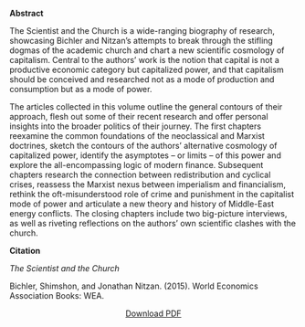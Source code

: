 <b>Abstract</b>

The Scientist and the Church is a wide-ranging biography of research, showcasing Bichler and Nitzan’s attempts to break through the stifling dogmas of the academic church and chart a new scientific cosmology of capitalism. Central to the authors’ work is the notion that capital is not a productive economic category but capitalized power, and that capitalism should be conceived and researched not as a mode of production and consumption but as a mode of power.</p>

The articles collected in this volume outline the general contours of their approach, flesh out some of their recent research and offer personal insights into the broader politics of their journey. The first chapters reexamine the common foundations of the neoclassical and Marxist doctrines, sketch the contours of the authors’ alternative cosmology of capitalized power, identify the asymptotes – or limits – of this power and explore the all-encompassing logic of modern finance. Subsequent chapters research the connection between redistribution and cyclical crises, reassess the Marxist nexus between imperialism and financialism, rethink the oft-misunderstood role of crime and punishment in the capitalist mode of power and articulate a new theory and history of Middle-East energy conflicts. The closing chapters include two big-picture interviews, as well as riveting reflections on the authors’ own scientific clashes with the church.

<b>Citation</b>

<i>The Scientist and the Church</i>

Bichler, Shimshon, and Jonathan Nitzan. (2015). World Economics Association Books: WEA.

<div style="text-align:center">
<a href="http://bnarchives.yorku.ca/440/22/bn_tsatc_2015_wea.pdf">Download PDF</a>
</div>



